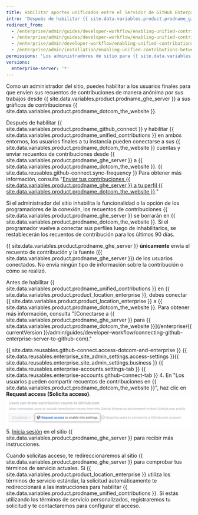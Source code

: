 ```yaml
---
title: Habilitar aportes unificados entre el Servidor de GitHub Enterprise y GitHub.com
intro: 'Después de habilitar {{ site.data.variables.product.prodname_github_connect }}, puedes permitir {{ site.data.variables.product.prodname_ghe_cloud }} que los miembros destaquen su trabajo en {{ site.data.variables.product.prodname_ghe_server }} al enviar los recuentos de contribuciones a sus {{ site.data.variables.product.prodname_dotcom_the_website }} perfiles.'
redirect_from:
  - /enterprise/admin/guides/developer-workflow/enabling-unified-contributions-between-github-enterprise-and-github-com/
  - /enterprise/admin/guides/developer-workflow/enabling-unified-contributions-between-github-enterprise-server-and-github-com/
  - /enterprise/admin/developer-workflow/enabling-unified-contributions-between-github-enterprise-server-and-githubcom/
  - /enterprise/admin/installation/enabling-unified-contributions-between-github-enterprise-server-and-githubcom
permissions: 'Los administradores de sitio para {{ site.data.variables.product.prodname_ghe_server }} que también sean dueños de la cuenta organizacional o empresarial conectada de {{ site.data.variables.product.prodname_ghe_cloud }} pueden habilitar las contribuciones unificadas entre {{ site.data.variables.product.prodname_ghe_server }} y {{ site.data.variables.product.prodname_dotcom_the_website }}.'
versions:
  enterprise-server: '*'
---
```


Como un administrador del sitio, puedes habilitar a los usuarios finales para que envíen sus recuentos de contribuciones de manera anónima por sus trabajos desde {{ site.data.variables.product.prodname_ghe_server }} a sus gráficos de contribuciones {{ site.data.variables.product.prodname_dotcom_the_website }}.

Después de habilitar {{ site.data.variables.product.prodname_github_connect }} y habilitar {{ site.data.variables.product.prodname_unified_contributions }} en ambos entornos, los usuarios finales a tu instancia pueden conectarse a sus {{ site.data.variables.product.prodname_dotcom_the_website }} cuentas y enviar recuentos de contribuciones desde {{ site.data.variables.product.prodname_ghe_server }} a {{ site.data.variables.product.prodname_dotcom_the_website }}. {{ site.data.reusables.github-connect.sync-frequency }} Para obtener más información, consulta "[Enviar tus contribuciones {{ site.data.variables.product.prodname_ghe_server }} a tu perfil {{ site.data.variables.product.prodname_dotcom_the_website }}](/articles/sending-your-github-enterprise-server-contributions-to-your-github-com-profile/)."

Si el administrador del sitio inhabilita la funcionalidad o la opción de los programadores de la conexión, los recuentos de contribuciones {{ site.data.variables.product.prodname_ghe_server }} se borrarán en {{ site.data.variables.product.prodname_dotcom_the_website }}. Si el programador vuelve a conectar sus perfiles luego de inhabilitarlos, se restablecerán los recuentos de contribución para los últimos 90 días.

{{ site.data.variables.product.prodname_ghe_server }} **únicamente** envía el recuento de contribución y la fuente ({{ site.data.variables.product.prodname_ghe_server }}) de los usuarios conectados. No envía ningún tipo de información sobre la contribución o cómo se realizó.

Antes de habilitar {{ site.data.variables.product.prodname_unified_contributions }} en {{ site.data.variables.product.product_location_enterprise }}, debes conectar {{ site.data.variables.product.product_location_enterprise }} a {{ site.data.variables.product.prodname_dotcom_the_website }}. Para obtener más información, consulta "[Conectarse a {{ site.data.variables.product.prodname_ghe_server }} para {{ site.data.variables.product.prodname_dotcom_the_website }}](/enterprise/{{ currentVersion }}/admin/guides/developer-workflow/connecting-github-enterprise-server-to-github-com)."

{{ site.data.reusables.github-connect.access-dotcom-and-enterprise }}
{{ site.data.reusables.enterprise_site_admin_settings.access-settings }}{{ site.data.reusables.enterprise_site_admin_settings.business }}
{{ site.data.reusables.enterprise-accounts.settings-tab }}
{{ site.data.reusables.enterprise-accounts.github-connect-tab }}
4. En "Los usuarios pueden compartir recuentos de contribuciones en {{ site.data.variables.product.prodname_dotcom_the_website }}", haz clic en **Request access (Solicita acceso)**. ![Solicitud para acceder a la opción de contribuciones unificadas](/assets/images/enterprise/site-admin-settings/dotcom-ghe-connection-request-access.png)
5. [Inicia sesión](https://enterprise.github.com/login) en el sitio {{ site.data.variables.product.prodname_ghe_server }} para recibir más instrucciones.

Cuando solicitas acceso, te redireccionaremos al sitio {{ site.data.variables.product.prodname_ghe_server }} para comprobar tus términos de servicio actuales. Si {{ site.data.variables.product.product_location_enterprise }} utiliza los términos de servicio estándar, la solicitud automáticamente te redireccionará a las instrucciones para habilitar {{ site.data.variables.product.prodname_unified_contributions }}. Si estás utilizando los términos de servicio personalizados, registraremos tu solicitud y te contactaremos para configurar el acceso.

